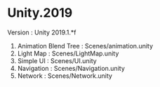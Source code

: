 # Unity.2019

Version : Unity 2019.1.*f
 
1. Animation Blend Tree : Scenes/animation.unity
2. Light Map : Scenes/LightMap.unity
3. Simple UI : Scenes/UI.unity
4. Navigation : Scenes/Navigation.unity
5. Network : Scenes/Network.unity

